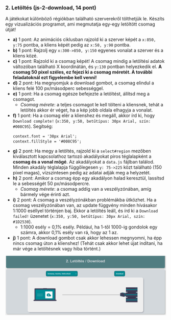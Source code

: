 ### 2. Letöltés (js-2-download, 14 pont)
A játékokat különböző régiókban található szerverekről tölthetjük le. Készíts egy vizualizációs programot, ami megmutatja egy-egy letöltött csomag útját!

- **a)** 1 pont: Az animációs ciklusban rajzold ki a szerver képét a `x:850, y:75` pontba, a kliens képét pedig az `x:50, y:90` pontba.
- **b)** 1 pont: Rajzolj egy `x:300->850, y:150` egyenes vonalat a szerver és a kliens közé. 
- **c)** 1 pont: Rajzold ki a csomag képét! A csomag mindig a letöltési adatok változóban található X koordinátán, és `y:130` pontban helyezkedik el. **A csomag 50 pixel széles, ez fejezi ki a csomag méretét. A további feladatoknál ezt figyelembe kell venni!**
- **d)** 2 pont: Ha megnyomjuk a download gombot, a csomag elindul a kliens felé 100 px/másodperc sebességgel.
- **e)** 1 pont: Ha a csomag egésze befejezte a letöltést, állítsd meg a csomagot.
    - *Csomag mérete*: a teljes csomagot le kell tölteni a kliensnek, tehát a letöltés akkor ér véget, ha a kép jobb oldala elhagyja a vonalat.
- **f)** 1 pont: Ha a csomag elér a klienshez és megáll, akkor írd ki, hogy `Download complete!` (`x:350, y:50, betűtípus: 30px Arial, szín: #008C95`). Segítség:
     ```JS
    context.font = '30px Arial';
    context.fillStyle = '#008C95';
     ```
- **g)** 2 pont: Ha megy a letöltés, rajzold ki a `select#region` mezőben kiválasztott kapcsolathoz tartozó akadályokat piros téglalapként a **csomag és a vonal mögé**. Az akadályokat a `data.js` fájlban találod. Minden akadály téglalapja függőlegesen `y: 75->225` közt található (150 pixel magas), vízszintesen pedig az adatai adják meg a helyzetét.
- **h)** 2 pont: Amikor a csomag épp egy akadályon halad keresztül, lassítsd le a sebességét 50 px/másodpercre.
    - *Csomag mérete*: a csomag addig van a veszélyzónában, amíg bármely vége érinti azt.
- **i)** 2 pont: A csomag a veszélyzónákban problémákba ütközhet. Ha a csomag veszélyzónában van, az update függvény minden hívásakor 1:1000 eséllyel történjen baj. Ekkor a letöltés leáll, és írd ki a `Download failed!` üzenetet (`x:350, y:50, betűtípus: 30px Arial, szín: #1D2530`).
    - 1:1000 esély = 0,1% esély. Például, ha 1-től 1000-ig gondolok egy számra, akkor 0,1% esély van rá, hogy az 1 az.
- **j)** 1 pont: A download gombot csak akkor lehessen megnyomni, ha épp nincs csomag úton a klienshez! (Tehát csak akkor lehet újat indítani, ha már vége a letöltésnek vagy hiba történt.)

![js-2-download](gyak6_js-2-download.gif)
